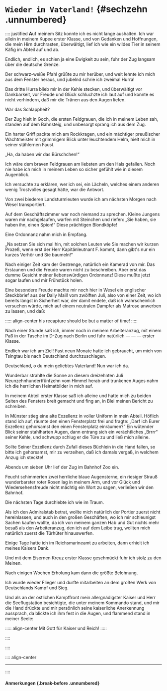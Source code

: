 # `Wieder im Vaterland!` {#sechzehn .unnumbered}

:::: justified
**A**uf meinem Sitz konnte ich es nicht lange
aushalten. Ich war allein in meinem Kupee erster
Klasse, und von Gedanken und Hoffnungen, die
mein Hirn durchrasten, überwältigt, lief ich wie
ein wildes Tier in seinem Käfig im Abteil auf
und ab.

Endlich, endlich, es schien ja eine Ewigkeit zu
sein, fuhr der Zug langsam über die deutsche
Grenze.

Der schwarz-weiße Pfahl grüßte zu mir
herüber, und weit lehnte ich mich aus dem
Fenster heraus, und jubelnd schrie ich
zweimal Hurra!

Das dritte Hurra blieb mir in der Kehle stecken,
und überwältigt vor Dankbarkeit, vor Freude und
Glück schluchzte ich laut auf und konnte es nicht
verhindern, daß mir die Tränen aus den Augen
liefen.

War das Schlappheit?

Der Zug hielt in Goch, die ersten Feldgrauen,
die ich in meinem Leben sah, standen auf dem
Bahnsteig, und unbesorgt sprang ich aus dem
Zug.

Ein harter Griff packte mich am Rockkragen, und
ein mächtiger preußischer Wachtmeister mit grimmigem
Blick unter leuchtendem Helm, hielt mich
in seiner stählernen Faust.

„Ha, da haben wir das Bürschchen!“

Ich wäre dem braven Feldgrauen am liebsten
um den Hals gefallen. Noch nie habe ich mich in
meinem Leben so sicher gefühlt wie in diesem
Augenblick.

Ich versuchte zu erklären, wer ich sei, ein
Lächeln, welches einem anderen wenig Trostvolles
gesagt hätte, war die Antwort.

Von zwei biederen Landsturmleuten wurde
ich am nächsten Morgen nach Wesel transportiert.

Auf dem Geschäftszimmer war noch niemand
zu sprechen. Kleine Jungens waren mir
nachgelaufen, warfen mit Steinchen und riefen: „Sie haben,
sie haben ihn, einen Spion!“ Diese prächtigen
Blondköpfe!

Eine Ordonnanz nahm mich in Empfang.

„Na setzen Sie sich mal hin, mit solchen
Leuten wie Sie machen wir kurzen Prozeß, wenn
erst der Herr Kapitänleutnant F. kommt, dann
gibt's nur ein kurzes Verhör und Sie
baumeln!“

Nach einiger Zeit kam der Gestrenge, natürlich
ein Kamerad von mir. Das Erstaunen und die
Freude waren nicht zu beschreiben. Aber erst das
dumme Gesicht meiner liebenswürdigen Ordonnanz!
Diese mußte jetzt sogar laufen und mir Frühstück holen.

Eine besondere Freude machte mir noch hier in
Wesel ein englischer Steckbbrief aus der Daily
Mail! vom zwölften Juli, also von einer Zeit, wo ich
bereits längst in Sicherheit war, der damit endete,
daß ich wahrscheinlich versuchen würde, mich
auf einem neutralen Dampfer als Matrose
anwerben zu lassen, und daß:

::::: align-center
his recapture should be but
a matter of time!
:::::

Nach einer Stunde saß ich, immer noch in
meinem Arbeiteranzug, mit einem Paß in der
Tasche im D-Zug nach Berlin und fuhr natürlich
— — — erster Klasse.

Endlich war ich am Ziel! Fast neun Monate
hatte ich gebraucht, um mich von Tsingtau bis
nach Deutschland durchzuschlagen.

Deutschland, o du mein geliebtes Vaterland!
Nun war ich da.

Wunderbar strahlte die Sonne an diesem
dreizehnten Juli Neunzehnhundertfünfzehn vom
Himmel herab und trunkenen Auges nahm ich die
herrlichen Heimatbilder in mich auf.

In meinem Abteil erster Klasse saß ich alleine
und hatte mich zu beiden Seiten des Fensters
breit gemacht und fing an, in Blei meinen Bericht
zu schreiben.

In Münster stieg eine alte Exzellenz in voller
Uniform in mein Abteil. Höflich stand ich auf,
räumte den einen Fensterplatz frei und fragte:
„Darf ich Eurer Exzellenz gehorsamst den einen
Fensterplatz einräumen?“ Ein wütender Blick
seiner stahlharten Augen, dann entrang sich ein
verächtliches „Brrrr“ seiner Kehle, und schwupp
schlug er die Türe zu und ließ mich alleine.

Sollte Seiner Exzellenz durch Zufall dieses
Büchlein in die Hand fallen, so bitte ich gehorsamst,
mir zu verzeihen, daß ich damals vergaß,
in welchem Anzug ich steckte!

Abends um sieben Uhr lief der Zug im Bahnhof Zoo ein.

Feucht schimmerten zwei herrliche blaue
Augensterne, ein riesiger Strauß wunderbarster roter
Rosen lag in meinem Arm, und vor Glück und
Wiedersehensfreude nicht mächtig ein Wort zu
sagen, verließen wir den Bahnhof.

Die nächsten Tage durchlebte ich wie im
Traum.

Als ich den Admiralstab betrat, wollte mich natürlich
der Portier zuerst nicht hereinlassen, und
auch in den großen Geschäften, wo ich mir schleunigst
Sachen kaufen wollte, da ich von meinem
ganzen Hab und Gut nichts mehr besaß als den
Arbeiteranzug, den ich auf dem Leibe trug,
wollten mich natürlich zuerst die Türhüter hinauswerfen.

Einige Tage hatte ich im Reichsmarineamt zu
arbeiten, dann erhielt ich meines Kaisers Dank.

Und mit dem Eisernen Kreuz erster Klasse
geschmückt fuhr ich stolz zu den Meinen.

Nach einigen Wochen Erholung kam dann die
größte Belohnung.

Ich wurde wieder Flieger und durfte mitarbeiten
an dem großen Werk von Deutschlands
Kampf und Sieg.

Und als an der östlichen Kampffront mein
allergnädigster Kaiser und Herr die
Seeflugstation besichtigte, die unter meinem Kommando
stand, und mir die Hand drückte und mir
persönlich seine kaiserliche Anerkennung aussprach, da
blickte ich ihm fest in die Augen, und flammend
stand in meiner Seele:

::::: align-center
Mit Gott für Kaiser und Reich!
:::::

::::



::::

:::: align-center
****
::::

#### **Anmerkungen** {.break-before .unnumbered}
